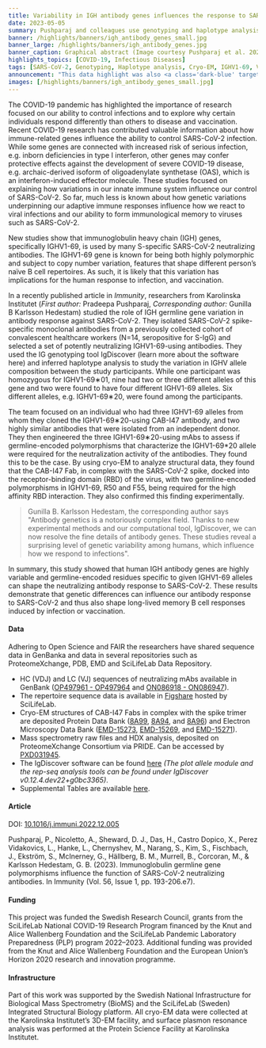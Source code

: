 ```yaml
---
title: Variability in IGH antibody genes influences the response to SARS-CoV-2
date: 2023-05-05
summary: Pushparaj and colleagues use genotyping and haplotype analysis to show high genetic diversity in IGH genes among humans, which may influence our response to infections. Data, and IgDiscover software shared.
banner: /highlights/banners/igh_antibody_genes_small.jpg
banner_large: /highlights/banners/igh_antibody_genes.jpg
banner_caption: Graphical abstract (Image courtesy Pushparaj et al. 2023)
highlights_topics: [COVID-19, Infectious Diseases]
tags: [SARS-CoV-2, Genotyping, Haplotype analysis, Cryo-EM, IGHV1-69, Variability, Individual response, Infection]
announcement: "This data highlight was also <a class='dark-blue' target='_blank' href='https://data.scilifelab.se/highlights/igh_antibody_genes/'>published on the SciLifeLab Data Platform</a>, as the work described in this highlight constitutes data-driven life science. The Platform is a hub for data-driven life science in Sweden, containing multiple relevant resources, tools, and services. It includes information on multiple subjects, including infectious diseases, please check out the <a class='dark-blue' target='_blank' href='https://data.scilifelab.se/'>Data Platform</a> for more."
images: [/highlights/banners/igh_antibody_genes_small.jpg]
---
```


The COVID-19 pandemic has highlighted the importance of research focused on our ability to control infections and to explore why certain individuals respond differently than others to disease and vaccination. Recent COVID-19 research has contributed valuable information about how immune-related genes influence the ability to control SARS-CoV-2 infection. While some genes are connected with increased risk of serious infection, e.g. inborn deficiencies in type I interferon, other genes may confer protective effects against the development of severe COVID-19 disease, e.g. archaic-derived isoform of oligoadenylate synthetase (OAS), which is an interferon-induced effector molecule. These studies focused on explaining how variations in our innate immune system influence our control of SARS-CoV-2. So far, much less is known about how genetic variations underpinning our adaptive immune responses influence how we react to viral infections and our ability to form immunological memory to viruses such as SARS-CoV-2.

New studies show that immunoglobulin heavy chain (IGH) genes, specifically IGHV1-69, is used by many S-specific SARS-CoV-2 neutralizing antibodies. The IGHV1-69 gene is known for being both highly polymorphic and subject to copy number variation, features that shape different person’s naïve B cell repertoires. As such, it is likely that this variation has implications for the human response to infection, and vaccination.

In a recently published article in _Immunity_, researchers from Karolinska Institutet (_First author:_ Pradeepa Pushparaj, _Corresponding author:_ Gunilla B Karlsson Hedestam) studied the role of IGH germline gene variation in antibody response against SARS-CoV-2. They isolated SARS-CoV-2 spike-specific monoclonal antibodies from a previously collected cohort of convalescent healthcare workers (N=14, seropositive for S-IgG) and selected a set of potently neutralizing IGHV1-69-using antibodies. They used the IG genotyping tool IgDiscover (learn more about the software here) and inferred haplotype analysis to study the variation in IGHV allele composition between the study participants. While one participant was homozygous for IGHV1-69∗01, nine had two or three different alleles of this gene and two were found to have four different IGHV1-69 alleles. Six different alleles, e.g. IGHV1-69∗20, were found among the participants.

The team focused on an individual who had three IGHV1-69 alleles from whom they cloned the IGHV1-69∗20-using CAB-I47 antibody, and two highly similar antibodies that were isolated from an independent donor. They then engineered the three IGHV1-69∗20-using mAbs to assess if germline-encoded polymorphisms that characterize the IGHV1-69*20 allele were required for the neutralization activity of the antibodies. They found this to be the case. By using cryo-EM to analyze structural data, they found that the CAB-I47 Fab, in complex with the SARS-CoV-2 spike, docked into the receptor-binding domain (RBD) of the virus, with two germline-encoded polymorphisms in IGHV1-69, R50 and F55, being required for the high affinity RBD interaction. They also confirmed this finding experimentally.

>Gunilla B. Karlsson Hedestam, the corresponding author says "Antibody genetics is a notoriously complex field. Thanks to new experimental methods and our computational tool, IgDiscover, we can now resolve the fine details of antibody genes. These studies reveal a surprising level of genetic variability among humans, which influence how we respond to infections".

In summary, this study showed that human IGH antibody genes are highly variable and germline-encoded residues specific to given IGHV1-69 alleles can shape the neutralizing antibody response to SARS-CoV-2. These results demonstrate that genetic differences can influence our antibody response to SARS-CoV-2 and thus also shape long-lived memory B cell responses induced by infection or vaccination.

#### Data

Adhering to Open Science and FAIR the researchers have shared sequence data in GenBanka and data in several repositories such as ProteomeXchange, PDB, EMD and SciLifeLab Data Repository.

* HC (VDJ) and LC (VJ) sequences of neutralizing mAbs available in GenBank ([OP497961 - OP497964](https://www.ncbi.nlm.nih.gov/nuccore/?term=OP497961%3AOP497964%5Bpacc%5D) and [ON086918 - ON086947](https://www.ncbi.nlm.nih.gov/nuccore/?term=ON086918%3AON086947%5Bpacc%5D)).
* The repertoire sequence data is available in [Figshare](http://doi.org/10.17044/scilifelab.19317512) hosted by SciLifeLab.
* Cryo-EM structures of CAB-I47 Fabs in complex with the spike trimer are deposited Protein Data Bank ([8A99](https://www.rcsb.org/structure/unreleased/8A99), [8A94](https://www.rcsb.org/structure/8A94), and [8A96](https://www.rcsb.org/structure/8A96)) and Electron Microscopy Data Bank ([EMD-15273](https://www.ebi.ac.uk/emdb/EMD-15273), [EMD-15269](https://www.ebi.ac.uk/emdb/EMD-15269), and [EMD-15271](https://www.ebi.ac.uk/emdb/EMD-15271)).
* Mass spectrometry raw files and HDX analysis, deposited on ProteomeXchange Consortium via PRIDE. Can be accessed by [PXD031945](https://proteomecentral.proteomexchange.org/cgi/GetDataset?ID=PXD031945).
* The IgDiscover software can be found [here](http://docs.igdiscover.se/en/stable/) _(The plot allele module and the rep-seq analysis tools can be found under IgDiscover v0.12.4.dev22+g0bc3365)_.
* Supplemental Tables are available [here](https://doi.org/10.17632/mg7p5msrfs.1).

#### Article

DOI: [10.1016/j.immuni.2022.12.005](https://doi.org/10.1016/j.immuni.2022.12.005)

Pushparaj, P., Nicoletto, A., Sheward, D. J., Das, H., Castro Dopico, X., Perez Vidakovics, L., Hanke, L., Chernyshev, M., Narang, S., Kim, S., Fischbach, J., Ekström, S., McInerney, G., Hällberg, B. M., Murrell, B., Corcoran, M., & Karlsson Hedestam, G. B. (2023). Immunoglobulin germline gene polymorphisms influence the function of SARS-CoV-2 neutralizing antibodies. In Immunity (Vol. 56, Issue 1, pp. 193-206.e7).

#### Funding

This project was funded the Swedish Research Council, grants from the SciLifeLab National COVID-19 Research Program financed by the Knut and Alice Wallenberg Foundation and the SciLifeLab Pandemic Laboratory Preparedness (PLP) program 2022–2023. Additional funding was provided from the Knut and Alice Wallenberg Foundation and the European Union’s Horizon 2020 research and innovation programme.

#### Infrastructure

Part of this work was supported by the Swedish National Infrastructure for Biological Mass Spectrometry (BioMS) and the SciLifeLab (Sweden) Integrated Structural Biology platform. All cryo-EM data were collected at the Karolinska Institutet’s 3D-EM facility, and surface plasmon resonance analysis was performed at the Protein Science Facility at Karolinska Institutet.
